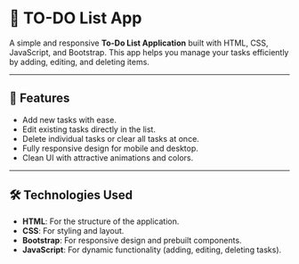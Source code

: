 # 📝 TO-DO List App

A simple and responsive **To-Do List Application** built with HTML, CSS, JavaScript, and Bootstrap. This app helps you manage your tasks efficiently by adding, editing, and deleting items.

---

## 🚀 Features

- Add new tasks with ease.
- Edit existing tasks directly in the list.
- Delete individual tasks or clear all tasks at once.
- Fully responsive design for mobile and desktop.
- Clean UI with attractive animations and colors.

---


## 🛠️ Technologies Used

- **HTML**: For the structure of the application.
- **CSS**: For styling and layout.
- **Bootstrap**: For responsive design and prebuilt components.
- **JavaScript**: For dynamic functionality (adding, editing, deleting tasks).


